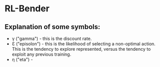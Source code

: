 # RL-Bender
## Explanation of some symbols:
* γ ("gamma") - this is the discount rate.
* Ɛ ("episolon") - this is the likelihood of selecting a non-optimal action. This is the tendency to explore represented, versus the tendency to exploit any previous training.
* η ("eta") - 
